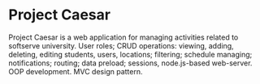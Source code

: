 # Project Caesar

Project Caesar is a web application for managing activities related to softserve university. User roles; CRUD operations: viewing, adding, deleting, editing students, users, locations; filtering; schedule managing; notifications; routing; data preload; sessions, node.js-based web-server. OOP development. MVC design pattern.
